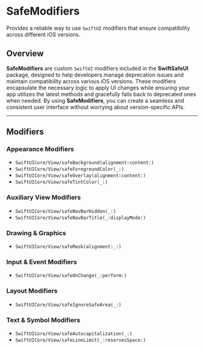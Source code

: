 # SafeModifiers

Provides a reliable way to use `SwiftUI` modifiers that ensure compatibility across different iOS versions.


## Overview
**SafeModifiers** are custom `SwiftUI` modifiers included in the **SwiftSafeUI** package, designed to help developers manage deprecation issues and maintain compatibility across various iOS versions. These modifiers encapsulate the necessary logic to apply UI changes while ensuring your app utilizes the latest methods and gracefully falls back to deprecated ones when needed. By using **SafeModifiers**, you can create a seamless and consistent user interface without worrying about version-specific APIs.


***


## Modifiers

### Appearance Modifiers

- ``SwiftUICore/View/safeBackground(alignment:content:)``
- ``SwiftUICore/View/safeForegroundColor(_:)``
- ``SwiftUICore/View/safeOverlay(alignment:content:)``
- ``SwiftUICore/View/safeTintColor(_:)``

### Auxiliary View Modifiers

- ``SwiftUICore/View/safeNavBarHidden(_:)``
- ``SwiftUICore/View/safeNavBarTitle(_:displayMode:)``

### Drawing & Graphics

- ``SwiftUICore/View/safeMask(alignment:_:)``

### Input & Event Modifiers

- ``SwiftUICore/View/safeOnChange(_:perform:)``

### Layout Modifiers

- ``SwiftUICore/View/safeIgnoreSafeArea(_:)``

### Text & Symbol Modifiers

- ``SwiftUICore/View/safeAutocapitalization(_:)``
- ``SwiftUICore/View/safeLineLimit(_:reservesSpace:)``
